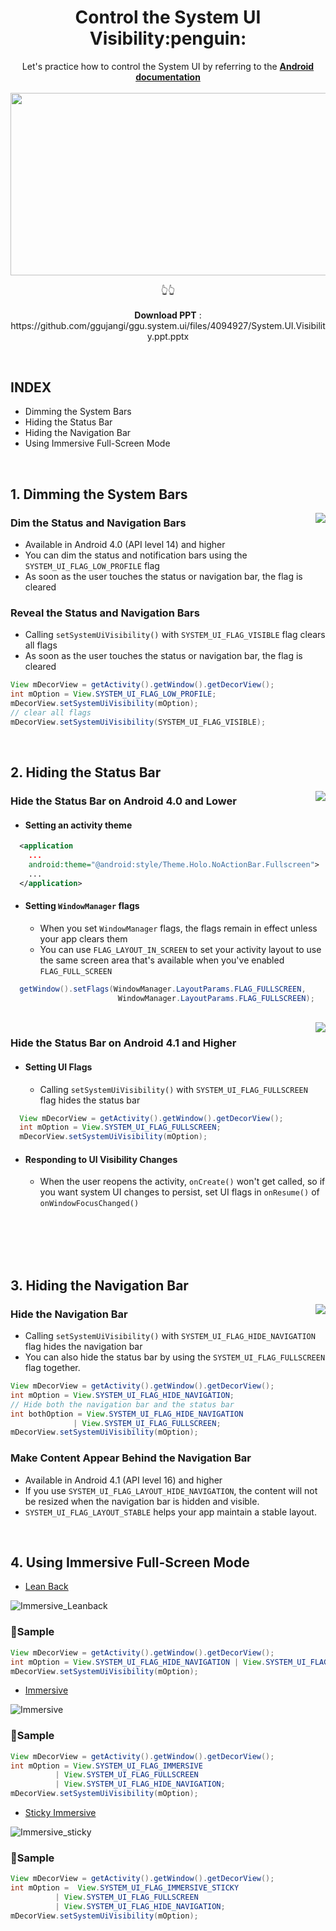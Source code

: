 <h1 align="center">Control the System UI Visibility:penguin:</h1>

<p align="center">
  Let's practice how to control the System UI by referring to the 
  <b><a href="https://developer.android.com/training/system-ui" target="_blank">Android documentation</a></b>
  <br/><br/>
<img src="https://user-images.githubusercontent.com/25583321/72859909-ad9cf980-3d08-11ea-9e4b-789d1dc164d2.PNG" 
     width="520px" height="292.5px" href="https://github.com/ggujangi/ggu.system.ui/files/4094927/System.UI.Visibility.ppt.pptx"/>
</p>
<p align="center">
    👆👆
  <br/> <br/>
  <b>Download PPT</b> : https://github.com/ggujangi/ggu.system.ui/files/4094927/System.UI.Visibility.ppt.pptx
</p>

<br/>

INDEX
-----
- Dimming the System Bars
- Hiding the Status Bar
- Hiding the Navigation Bar
- Using Immersive Full-Screen Mode

<br/>

## 1. Dimming the System Bars

<img align="right" src="https://user-images.githubusercontent.com/25583321/72768168-d2766b80-3c39-11ea-8a34-9b35e3a3938f.gif"/>

### Dim the Status and Navigation Bars
- Available in Android 4.0 (API level 14) and higher
- You can dim the status and notification bars using the `SYSTEM_UI_FLAG_LOW_PROFILE` flag
- As soon as the user touches the status or navigation bar, the flag is cleared

### Reveal the Status and Navigation Bars
- Calling `setSystemUiVisibility()` with `SYSTEM_UI_FLAG_VISIBLE` flag clears all flags
- As soon as the user touches the status or navigation bar, the flag is cleared

```Java
View mDecorView = getActivity().getWindow().getDecorView();
int mOption = View.SYSTEM_UI_FLAG_LOW_PROFILE;
mDecorView.setSystemUiVisibility(mOption);
// clear all flags
mDecorView.setSystemUiVisibility(SYSTEM_UI_FLAG_VISIBLE);
```
<br/>

## 2. Hiding the Status Bar

<img align="right" src="https://user-images.githubusercontent.com/25583321/72768422-c63ede00-3c3a-11ea-9346-7cc2b7422556.gif"/>

### Hide the Status Bar on Android 4.0 and Lower

- #### Setting an activity theme
``` xml
  <application
    ...
    android:theme="@android:style/Theme.Holo.NoActionBar.Fullscreen">
    ...
  </application>
```

- #### Setting `WindowManager` flags
  - When you set `WindowManager` flags, the flags remain in effect unless your app clears them
  - You can use `FLAG_LAYOUT_IN_SCREEN` to set your activity layout to use the same screen area that's available when you've enabled `FLAG_FULL_SCREEN`
  
```Java
  getWindow().setFlags(WindowManager.LayoutParams.FLAG_FULLSCREEN,
                        WindowManager.LayoutParams.FLAG_FULLSCREEN);
```
  <br/>
<img align="right" src="https://user-images.githubusercontent.com/25583321/72768445-d5259080-3c3a-11ea-95ca-a70c3f4d409c.gif"/>

### Hide the Status Bar on Android 4.1 and Higher
- #### Setting UI Flags
  - Calling `setSystemUiVisibility()` with `SYSTEM_UI_FLAG_FULLSCREEN` flag hides the status bar

```Java
  View mDecorView = getActivity().getWindow().getDecorView();
  int mOption = View.SYSTEM_UI_FLAG_FULLSCREEN;
  mDecorView.setSystemUiVisibility(mOption);
```
- #### Responding to UI Visibility Changes
  - When the user reopens the activity, `onCreate()` won't get called, so if you want system UI changes to persist, set UI flags in `onResume()` of `onWindowFocusChanged()`

<br/><br/><br/><br/>

## 3. Hiding the Navigation Bar

<img align="right" src="https://user-images.githubusercontent.com/25583321/72768382-95f73f80-3c3a-11ea-96ad-a9a4598c7426.gif"/>

### Hide the Navigation Bar
- Calling `setSystemUiVisibility()` with `SYSTEM_UI_FLAG_HIDE_NAVIGATION` flag hides the navigation bar
- You can also hide the status bar by using the `SYSTEM_UI_FLAG_FULLSCREEN` flag together. 

```Java
View mDecorView = getActivity().getWindow().getDecorView();
int mOption = View.SYSTEM_UI_FLAG_HIDE_NAVIGATION;
// Hide both the navigation bar and the status bar
int bothOption = View.SYSTEM_UI_FLAG_HIDE_NAVIGATION
              | View.SYSTEM_UI_FLAG_FULLSCREEN;
mDecorView.setSystemUiVisibility(mOption);
```

### Make Content Appear Behind the Navigation Bar
- Available in Android 4.1 (API level 16) and higher
- If you use `SYSTEM_UI_FLAG_LAYOUT_HIDE_NAVIGATION`, the content will not be resized when the navigation bar is hidden and visible.
- `SYSTEM_UI_FLAG_LAYOUT_STABLE` helps your app maintain a stable layout.
<br/>

## 4. Using Immersive Full-Screen Mode

- [Lean Back](https://developer.android.com/training/system-ui/immersive.html#leanback)

![Immersive_Leanback](https://user-images.githubusercontent.com/25583321/72768522-000fe480-3c3b-11ea-9887-0f8c2490e59f.gif)

### 🍮Sample
```Java
View mDecorView = getActivity().getWindow().getDecorView();
int mOption = View.SYSTEM_UI_FLAG_HIDE_NAVIGATION | View.SYSTEM_UI_FLAG_FULLSCREEN;
mDecorView.setSystemUiVisibility(mOption);
```

- [Immersive](https://developer.android.com/training/system-ui/immersive.html#immersive)

![Immersive](https://user-images.githubusercontent.com/25583321/72768503-f2f2f580-3c3a-11ea-9b35-de79a33541cd.gif)

### 🍮Sample
```Java
View mDecorView = getActivity().getWindow().getDecorView();
int mOption = View.SYSTEM_UI_FLAG_IMMERSIVE
          | View.SYSTEM_UI_FLAG_FULLSCREEN
          | View.SYSTEM_UI_FLAG_HIDE_NAVIGATION;
mDecorView.setSystemUiVisibility(mOption);
```

- [Sticky Immersive](https://developer.android.com/training/system-ui/immersive.html#sticky-immersive)

![Immersive_sticky](https://user-images.githubusercontent.com/25583321/72768530-0736f280-3c3b-11ea-9cef-45a2e6906915.gif)

### 🍮Sample
```Java
View mDecorView = getActivity().getWindow().getDecorView();
int mOption =  View.SYSTEM_UI_FLAG_IMMERSIVE_STICKY
          | View.SYSTEM_UI_FLAG_FULLSCREEN
          | View.SYSTEM_UI_FLAG_HIDE_NAVIGATION;
mDecorView.setSystemUiVisibility(mOption);
```


